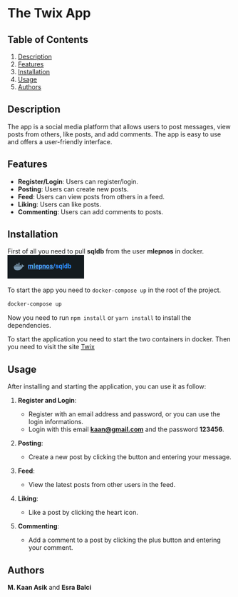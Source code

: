 # The Twix App

## Table of Contents

1. [Description](#description)
2. [Features](#features)
3. [Installation](#installation)
4. [Usage](#usage)
5. [Authors](#authors)

## Description

The app is a social media platform that allows users to post messages, view posts from others, like posts, and add comments. The app is easy to use and offers a user-friendly interface.

## Features

- **Register/Login**: Users can register/login.
- **Posting**: Users can create new posts.
- **Feed**: Users can view posts from others in a feed.
- **Liking**: Users can like posts.
- **Commenting**: Users can add comments to posts.

## Installation

First of all you need to pull **sqldb** from the user **mlepnos** in docker.
![Docker Image](images/image.png)

To start the app you need to `docker-compose up` in the root of the project.

```bash
docker-compose up
```

Now you need to run `npm install` or `yarn install` to install the dependencies.

To start the application you need to start the two containers in docker.
Then you need to visit the site [Twix](http://localhost:3000/login)

## Usage

After installing and starting the application, you can use it as follow:

1. **Register and Login**:

   - Register with an email address and password, or you can use the login informations.
   - Login with this email **kaan@gmail.com** and the password **123456**.

2. **Posting**:

   - Create a new post by clicking the button and entering your message.

3. **Feed**:

   - View the latest posts from other users in the feed.

4. **Liking**:

   - Like a post by clicking the heart icon.

5. **Commenting**:
   - Add a comment to a post by clicking the plus button and entering your comment.

## Authors

**M. Kaan Asik** and **Esra Balci**
